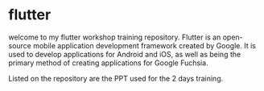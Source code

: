 # flutter

welcome to my flutter workshop training repository. Flutter is an open-source mobile application development framework created by Google. It is used to develop applications for Android and iOS, as well as being the primary method of creating applications for Google Fuchsia.

Listed on the repository are the PPT used for the 2 days training.
